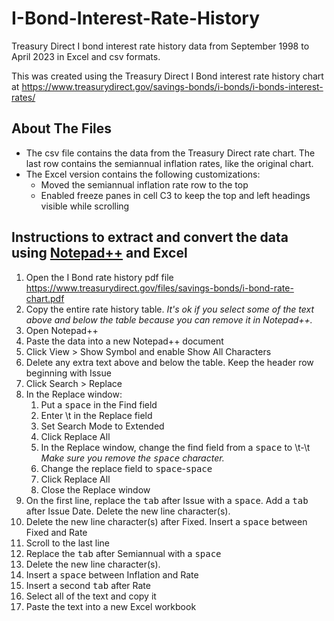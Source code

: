 # I-Bond-Interest-Rate-History
Treasury Direct I bond interest rate history data from September 1998 to April 2023 in Excel and csv formats.

This was created using the Treasury Direct I Bond interest rate history chart at https://www.treasurydirect.gov/savings-bonds/i-bonds/i-bonds-interest-rates/

## About The Files ##
+ The csv file contains the data from the Treasury Direct rate chart.  The last row contains the semiannual inflation rates, like the original chart.
+ The Excel version contains the following customizations:
  - Moved the semiannual inflation rate row to the top
  - Enabled freeze panes in cell C3 to keep the top and left headings visible while scrolling

## Instructions to extract and convert the data using [Notepad++](https://notepad-plus-plus.org/) and Excel ##
1. Open the I Bond rate history pdf file https://www.treasurydirect.gov/files/savings-bonds/i-bond-rate-chart.pdf
2. Copy the entire rate history table.  *It's ok if you select some of the text above and below the table because you can remove it in Notepad++.*
3. Open Notepad++
4. Paste the data into a new Notepad++ document
5. Click View > Show Symbol and enable Show All Characters
6. Delete any extra text above and below the table.  Keep the header row beginning with Issue
7. Click Search > Replace
8. In the Replace window:
   1. Put a <kbd>space</kbd> in the Find field
   2. Enter \t in the Replace field
   3. Set Search Mode to Extended
   4. Click Replace All
   5. In the Replace window, change the find field from a <kbd>space</kbd> to \t-\t  *Make sure you remove the <kbd>space</kbd> character.*
   6. Change the replace field to <kbd>space</kbd>-<kbd>space</kbd>
   7. Click Replace All
   8. Close the Replace window
9. On the first line, replace the <kbd>tab</kbd> after Issue with a <kbd>space</kbd>.  Add a <kbd>tab</kbd> after Issue Date.  Delete the new line character(s).
10. Delete the new line character(s) after Fixed.  Insert a <kbd>space</kbd> between Fixed and Rate
11. Scroll to the last line
12. Replace the <kbd>tab</kbd> after Semiannual with a <kbd>space</kbd>
13. Delete the new line character(s).
14. Insert a <kbd>space</kbd> between Inflation and Rate
15. Insert a second <kbd>tab</kbd> after Rate
16. Select all of the text and copy it
17. Paste the text into a new Excel workbook
